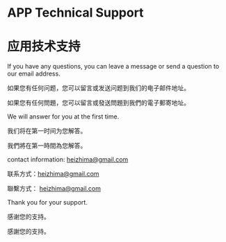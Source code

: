 # APP Technical Support
# 应用技术支持

If you have any questions, you can leave a message or send a question to our email address.

如果您有任何问题，您可以留言或发送问题到我们的电子邮件地址。

如果您有任何問題，您可以留言或發送問題到我們的電子郵寄地址。

We will answer for you at the first time.

我们将在第一时间为您解答。

我們將在第一時間為您解答。

contact information: heizhima@gmail.com

联系方式：heizhima@gmail.com

聯繫方式： heizhima@gmail.com

Thank you for your support.

感谢您的支持。

感謝您的支持。

